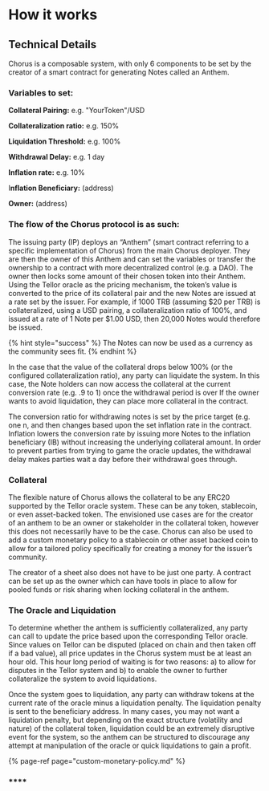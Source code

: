 # How it works

## Technical Details

Chorus is a composable system, with only 6 components to be set by the creator of a smart contract for generating Notes called an Anthem.  

### Variables to set:

**Collateral Pairing:** e.g. "YourToken"/USD

**Collateralization ratio:** e.g. 150%

**Liquidation Threshold:** e.g. 100%

**Withdrawal Delay:** e.g. 1 day

 **Inflation rate:** e.g. 10%

I**nflation Beneficiary:** \(address\)

**Owner:** \(address\)

### The flow of the Chorus protocol is as such:

The issuing party \(IP\) deploys an “Anthem” \(smart contract referring to a specific implementation of Chorus\) from the main Chorus deployer.  They are then the owner of this Anthem and can set the variables or transfer the ownership to a contract with more decentralized control \(e.g. a DAO\). The owner then locks some amount of their chosen token into their Anthem.  Using the Tellor oracle as the pricing mechanism, the token’s value is converted to the price of its collateral pair and the new Notes are issued at a rate set by the issuer.  For example, if 1000 TRB \(assuming $20 per TRB\) is collateralized, using a USD pairing, a collateralization ratio of 100%, and issued at a rate of 1 Note per $1.00 USD, then 20,000 Notes would therefore be issued. 

{% hint style="success" %}
The Notes can now be used as a currency as the community sees fit. 
{% endhint %}

In the case that the value of the collateral drops below 100% \(or the configured collateralization ratio\), any party can liquidate the system.  In this case, the Note holders can now access the collateral at the current conversion rate \(e.g. .9 to 1\) once the withdrawal period is over  If the owner wants to avoid liquidation, they can place more collateral in the contract.

The conversion ratio for withdrawing notes is set by the price target \(e.g. one n, and then changes based upon the set inflation rate in the contract.  Inflation lowers the conversion rate by issuing more Notes to the inflation beneficiary \(IB\) without increasing the underlying collateral amount.  In order to prevent parties from trying to game the oracle updates, the withdrawal delay makes parties wait a day before their withdrawal goes through.  

### **Collateral**

The flexible nature of Chorus allows the collateral to be any ERC20 supported by the Tellor oracle system.  These can be any token, stablecoin, or even asset-backed token.  The envisioned use cases are for the creator of an anthem to be an owner or stakeholder in the collateral token, however this does not necessarily have to be the case.  Chorus can also be used to add a custom monetary policy to a stablecoin or other asset backed coin to allow for a tailored policy specifically for creating a money for the issuer’s community.

The creator of a sheet also does not have to be just one party.  A contract can be set up as the owner which can have tools in place to allow for pooled funds or risk sharing when locking collateral in the anthem. 

### **The Oracle and Liquidation**

To determine whether the anthem is sufficiently collateralized, any party can call to update the price based upon the corresponding Tellor oracle.  Since values on Tellor can be disputed \(placed on chain and then taken off if a bad value\), all price updates in the Chorus system must be at least an hour old.  This hour long period of waiting is for two reasons: a\) to allow for disputes in the Tellor system and b\) to enable the owner to further collateralize the system to avoid liquidations.

Once the system goes to liquidation, any party can withdraw tokens at the current rate of the oracle minus a liquidation penalty.  The liquidation penalty is sent to the beneficiary address.  In many cases, you may not want a liquidation penalty, but depending on the exact structure \(volatility and nature\) of the collateral token, liquidation could be an extremely disruptive event for the system, so the anthem can be structured to discourage any attempt at manipulation of the oracle or quick liquidations to gain a profit.

{% page-ref page="custom-monetary-policy.md" %}



### \*\*\*\*


